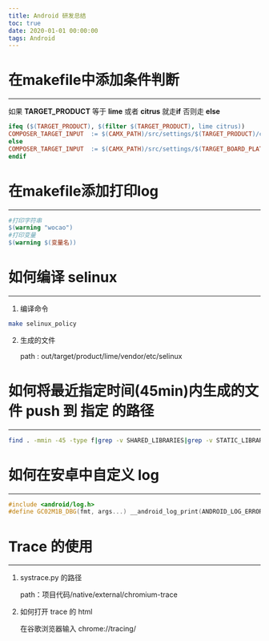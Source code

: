```yaml
---
title: Android 研发总结
toc: true
date: 2020-01-01 00:00:00
tags: Android
---
```


# 在makefile中添加条件判断

------

如果 **TARGET_PRODUCT** 等于 **lime** 或者 **citrus** 就走**if** 否则走 **else**

```makefile
ifeq ($(TARGET_PRODUCT), $(filter $(TARGET_PRODUCT), lime citrus))
COMPOSER_TARGET_INPUT  := $(CAMX_PATH)/src/settings/$(TARGET_PRODUCT)/camxsettings.xml
else
COMPOSER_TARGET_INPUT  := $(CAMX_PATH)/src/settings/$(TARGET_BOARD_PLATFORM)/camxsettings.xml
endif
```

# 在makefile添加打印log

------

```makefile
#打印字符串
$(warning "wocao")
#打印变量
$(warning $(变量名))
```

# 如何编译 selinux
------

1. 编译命令

```bash
make selinux_policy
```

2. 生成的文件

   path : out/target/product/lime/vendor/etc/selinux

# 如何将最近指定时间(45min)内生成的文件 push 到 指定 的路径
------

```bash
find . -mmin -45 -type f|grep -v SHARED_LIBRARIES|grep -v STATIC_LIBRARIES|grep -Ei "so|bin"|grep -v symbols|xargs -t -I '{}' adb push {} /vendor/lib64/{}
```

# 如何在安卓中自定义 log
-------

```c++
#include <android/log.h>		
#define GC02M1B_DBG(fmt, args...) __android_log_print(ANDROID_LOG_ERROR, "GC02M1B",fmt, ##args)
```

# Trace 的使用
------

1. systrace.py 的路径

   path：项目代码/native/external/chromium-trace

2. 如何打开 trace 的 html

   在谷歌浏览器输入 chrome://tracing/

